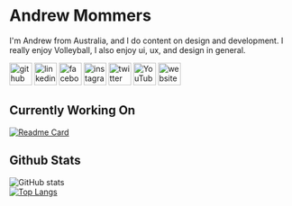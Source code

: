 # Andrew Mommers
I'm Andrew from Australia, and I do content on design and development. I really enjoy Volleyball, I also enjoy ui, ux, and design in general.

[<img src='https://cdn.jsdelivr.net/npm/simple-icons@5.16.0/icons/github.svg' alt='github' height='40'>](https://github.com/AndrewMommers)  [<img src='https://cdn.jsdelivr.net/npm/simple-icons@5.16.0/icons/linkedin.svg' alt='linkedin' height='40'>](https://www.linkedin.com/in/AndrewMommers/)  [<img src='https://cdn.jsdelivr.net/npm/simple-icons@5.16.0/icons/facebook.svg' alt='facebook' height='40'>](https://www.facebook.com/realandrewmommers)  [<img src='https://cdn.jsdelivr.net/npm/simple-icons@5.16.0/icons/instagram.svg' alt='instagram' height='40'>](https://www.instagram.com/andrewmommers/)  [<img src='https://cdn.jsdelivr.net/npm/simple-icons@5.16.0/icons/twitter.svg' alt='twitter' height='40'>](https://twitter.com/AndrewMommers)  [<img src='https://cdn.jsdelivr.net/npm/simple-icons@5.16.0/icons/youtube.svg' alt='YouTube' height='40'>](https://www.youtube.com/channel/UCA29_HG-Awi0lYjZFh5d-0g)  [<img src='https://cdn.jsdelivr.net/npm/simple-icons@5.16.0/icons/icloud.svg' alt='website' height='40'>](https://andrewmommers.com/)  

## Currently Working On
[![Readme Card](https://github-readme-stats.vercel.app/api/pin/?username=AndrewMommers&repo=ArcticWeb&theme=github_dark)](https://github.com/AndrewMommers/ArcticWeb)


## Github Stats
![GitHub stats](https://github-readme-stats.vercel.app/api?username=AndrewMommers&show_icons=true&theme=github_dark)  
[![Top Langs](https://github-readme-stats.vercel.app/api/top-langs/?username=AndrewMommers&layout=compact&theme=github_dark)](https://github.com/anuraghazra/github-readme-stats)
